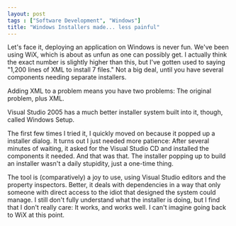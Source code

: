 ```yaml
---
layout: post
tags : ["Software Development", "Windows"]
title: "Windows Installers made... less painful"
---
```

Let's face it, deploying an application on Windows is never fun. We've been using WiX, which is about as unfun as one can possibly get. I actually think the exact number is slightly higher than this, but I've gotten used to saying "1,200 lines of XML to install 7 files." Not a big deal, until you have several components needing separate installers.

Adding XML to a problem means you have two problems: The original problem, plus XML.

<!--more-->

Visual Studio 2005 has a much better installer system built into it, though, called Windows Setup.

The first few times I tried it, I quickly moved on because it popped up a installer dialog. It turns out I just needed more patience: After several minutes of waiting, it asked for the Visual Studio CD and installed the components it needed. And that was that. The installer popping up to build an installer wasn't a daily stupidity, just a one-time thing.

The tool is (comparatively) a joy to use, using Visual Studio editors and the property inspectors. Better, it deals with dependencies in a way that only someone with direct access to the idiot that designed the system could manage. I still don't fully understand what the installer is doing, but I find that I don't really care: It works, and works well. I can't imagine going back to WiX at this point.